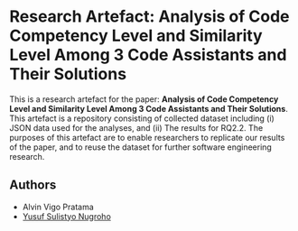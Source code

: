 # Research Artefact: Analysis of Code Competency Level and Similarity Level Among 3 Code Assistants and Their Solutions

This is a research artefact for the paper: **Analysis of Code Competency Level and Similarity Level Among 3 Code Assistants and Their Solutions**. This artefact is a repository consisting of collected dataset including (i) JSON data used for the analyses, and (ii) The results for RQ2.2. The purposes of this artefact are to enable researchers to replicate our results of the paper, and to reuse the dataset for further software engineering research. 

## Authors
- Alvin Vigo Pratama
- [Yusuf Sulistyo Nugroho](https://yusufsn.github.io/)
